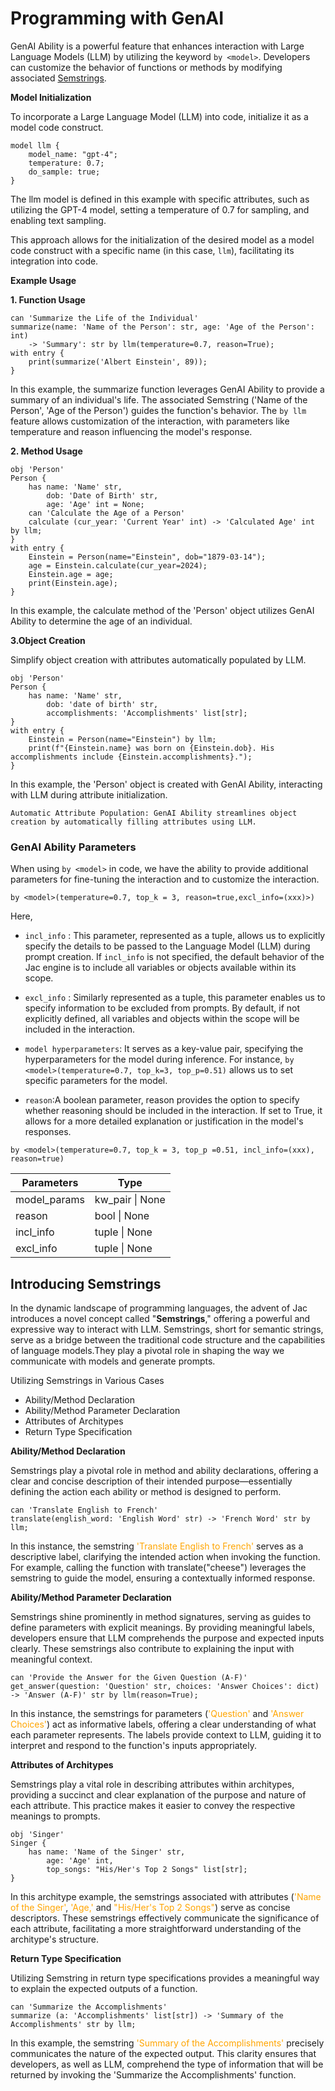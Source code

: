 # Programming with GenAI
<!-- TODO: Guide for coders to use by_llm @kugesan1105 Put the one in the chatgpt -->
GenAI Ability is a powerful feature that enhances interaction with Large Language Models (LLM) by utilizing the keyword `by <model>`. Developers can customize the behavior of functions or methods by modifying associated
[Semstrings](#introducing-semstrings).

**Model Initialization**

To incorporate a Large Language Model (LLM) into code, initialize it as a model code construct.

```
model llm {
    model_name: "gpt-4";
    temperature: 0.7;
    do_sample: true;
}
```
The llm model is defined in this example with specific attributes, such as utilizing the GPT-4 model, setting a temperature of 0.7 for sampling, and enabling text sampling.

This approach allows for the initialization of the desired model as a model code construct with a specific name (in this case, `llm`), facilitating its integration into code.

**Example Usage**

**1. Function Usage**
```
can 'Summarize the Life of the Individual'
summarize(name: 'Name of the Person': str, age: 'Age of the Person': int)
    -> 'Summary': str by llm(temperature=0.7, reason=True);
with entry {
    print(summarize('Albert Einstein', 89));
}
```
In this example, the summarize function leverages GenAI Ability to provide a summary of an individual's life. The associated Semstring ('Name of the Person', 'Age of the Person') guides the function's behavior. The `by llm` feature allows customization of the interaction, with parameters like temperature and reason influencing the model's response.

**2. Method Usage**
```
obj 'Person'
Person {
    has name: 'Name' str,
        dob: 'Date of Birth' str,
        age: 'Age' int = None;
    can 'Calculate the Age of a Person'
    calculate (cur_year: 'Current Year' int) -> 'Calculated Age' int by llm;
}
with entry {
    Einstein = Person(name="Einstein", dob="1879-03-14");
    age = Einstein.calculate(cur_year=2024);
    Einstein.age = age;
    print(Einstein.age);
}
```
In this example, the calculate method of the 'Person' object utilizes GenAI Ability to determine the age of an individual.

**3.Object Creation**

Simplify object creation with attributes automatically populated by LLM.
```
obj 'Person'
Person {
    has name: 'Name' str,
        dob: 'date of birth' str,
        accomplishments: 'Accomplishments' list[str];
}
with entry {
    Einstein = Person(name="Einstein") by llm;
    print(f"{Einstein.name} was born on {Einstein.dob}. His accomplishments include {Einstein.accomplishments}.");
}
```
In this example, the 'Person' object is created with GenAI Ability, interacting with LLM during attribute initialization.

```
Automatic Attribute Population: GenAI Ability streamlines object creation by automatically filling attributes using LLM.
```
### GenAI Ability Parameters

When using `by <model>` in code, we have the ability to provide additional parameters for fine-tuning the interaction and to customize the interaction.

`by <model>(temperature=0.7, top_k = 3, reason=true,excl_info=(xxx)>)`

Here,

 - `incl_info` : This parameter, represented as a tuple, allows us to explicitly specify the details to be passed to the Language Model (LLM) during prompt creation. If `incl_info` is not specified, the default behavior of the Jac engine is to include all variables or objects available within its scope.

- `excl_info` : Similarly represented as a tuple, this parameter enables us to specify information to be excluded from prompts. By default, if not explicitly defined, all variables and objects within the scope will be included in the interaction.

- `model hyperparameters`: It serves as a key-value pair, specifying the hyperparameters for the model during inference. For instance, `by <model>(temperature=0.7, top_k=3, top_p=0.51)` allows us to set specific parameters for the model.

 - `reason`:A boolean parameter, reason provides the option to specify whether reasoning should be included in the interaction. If set to True, it allows for a more detailed explanation or justification in the model's responses.

`by <model>(temperature=0.7, top_k = 3, top_p =0.51, incl_info=(xxx), reason=true) ` <!--TODO : This line needs to be modified  with a working example code snippet later  -->

|    Parameters    |          Type              |
|    --------      |         -------            |
|   model_params   |   kw_pair \| None          |
|     reason       |    bool \| None            |
|    incl_info     |    tuple \| None           |
|    excl_info     |    tuple   \| None         |


## Introducing Semstrings

In the dynamic landscape of programming languages, the advent of Jac introduces a novel concept called "**Semstrings**," offering a powerful and expressive way to interact with LLM. Semstrings, short for semantic strings, serve as a bridge between the traditional code structure and the capabilities of language models.They play a pivotal role in shaping the way we communicate with models and generate prompts.

Utilizing Semstrings in Various Cases
- Ability/Method Declaration
- Ability/Method Parameter Declaration
- Attributes of Architypes
- Return Type Specification

<span style="color:orange;">
</span>


**Ability/Method Declaration**

 Semstrings play a pivotal role in method and ability declarations, offering a clear and concise description of their intended purpose—essentially defining the action each ability or method is designed to perform.

```
can 'Translate English to French'
translate(english_word: 'English Word' str) -> 'French Word' str by llm;
```

In this instance, the semstring <span style="color:orange;">'Translate English to French'</span> serves as a descriptive label, clarifying the intended action when invoking the function. For example, calling the function with translate("cheese") leverages the semstring to guide the model, ensuring a contextually informed response.


**Ability/Method Parameter Declaration**

 Semstrings shine prominently in method signatures, serving as guides to define parameters with explicit meanings. By providing meaningful labels, developers ensure that LLM comprehends the purpose and expected inputs clearly. These semstrings also contribute to explaining the input with meaningful context.
```
can 'Provide the Answer for the Given Question (A-F)'
get_answer(question: 'Question' str, choices: 'Answer Choices': dict) -> 'Answer (A-F)' str by llm(reason=True);
```
In this instance, the semstrings for parameters (<span style="color:orange;">'Question'</span> and <span style="color:orange;">'Answer Choices'</span>) act as informative labels, offering a clear understanding of what each parameter represents. The labels provide context to LLM, guiding it to interpret and respond to the function's inputs appropriately.

**Attributes of Architypes**

Semstrings play a vital role in describing attributes within architypes, providing a succinct and clear explanation of the purpose and nature of each attribute. This practice makes it easier to convey the respective meanings to prompts.
```
obj 'Singer'
Singer {
    has name: 'Name of the Singer' str,
        age: 'Age' int,
        top_songs: "His/Her's Top 2 Songs" list[str];
}
```
In this architype example, the semstrings associated with attributes (<span style="color:orange;">'Name of the Singer'</span>, <span style="color:orange;">'Age,'</span> and <span style="color:orange;">"His/Her's Top 2 Songs"</span>) serve as concise descriptors. These semstrings effectively communicate the significance of each attribute, facilitating a more straightforward understanding of the architype's structure.

**Return Type Specification**

Utilizing Semstring in return type specifications provides a meaningful way to explain the expected outputs of a function.
```
can 'Summarize the Accomplishments'
summarize (a: 'Accomplishments' list[str]) -> 'Summary of the Accomplishments' str by llm;
```
In this example, the semstring <span style="color:orange;">'Summary of the Accomplishments' </span> precisely communicates the nature of the expected output. This clarity ensures that developers, as well as LLM, comprehend the type of information that will be returned by invoking the 'Summarize the Accomplishments' function.
